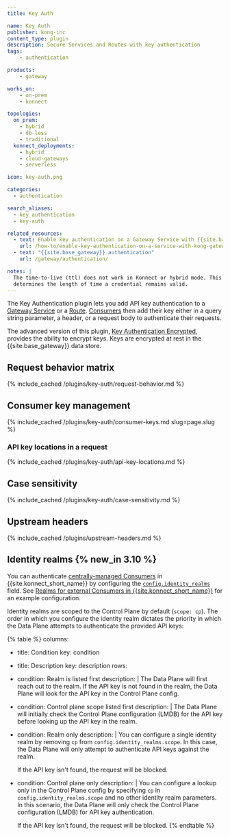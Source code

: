 ```yaml
---
title: Key Auth

name: Key Auth
publisher: kong-inc
content_type: plugin
description: Secure Services and Routes with key authentication
tags:
    - authentication

products:
    - gateway

works_on:
    - on-prem
    - konnect

topologies:
  on_prem:
    - hybrid
    - db-less
    - traditional
  konnect_deployments:
    - hybrid
    - cloud-gateways
    - serverless

icon: key-auth.png

categories:
  - authentication

search_aliases:
  - key authentication
  - key-auth

related_resources:
  - text: Enable key authentication on a Gateway Service with {{site.base_gateway}}
    url: /how-to/enable-key-authentication-on-a-service-with-kong-gateway/
  - text: "{{site.base_gateway}} authentication"
    url: /gateway/authentication/

notes: |
  The time-to-live (ttl) does not work in Konnect or hybrid mode. This setting
  determines the length of time a credential remains valid.
---
```


The Key Authentication plugin lets you add API key authentication to a [Gateway Service](/gateway/entities/service/) or a [Route](/gateway/entities/route/).
[Consumers](/gateway/entities/consumer/) then add their key either in a query string parameter, a header, or a request body to authenticate their requests.

The advanced version of this plugin, [Key Authentication Encrypted](/plugins/key-auth-enc/), provides the ability to encrypt keys. Keys are encrypted at rest in the {{site.base_gateway}} data store.

## Request behavior matrix

{% include_cached /plugins/key-auth/request-behavior.md %}

## Consumer key management

{% include_cached /plugins/key-auth/consumer-keys.md slug=page.slug %}

### API key locations in a request

{% include_cached /plugins/key-auth/api-key-locations.md %}

## Case sensitivity

{% include_cached /plugins/key-auth/case-sensitivity.md %}

## Upstream headers

{% include_cached /plugins/upstream-headers.md %}

## Identity realms {% new_in 3.10 %}

You can authenticate [centrally-managed Consumers](/gateway/entities/consumer/#centrally-managed-consumers) in {{site.konnect_short_name}} by configuring the [`config.identity_realms`](./reference/#schema--config-identity-realms) field.
See [Realms for external Consumers in {{site.konnect_short_name}}](/plugins/key-auth/examples/identity-realms/) for an example configuration.

Identity realms are scoped to the Control Plane by default (`scope: cp`). 
The order in which you configure the identity realm dictates the priority in which the Data Plane attempts to authenticate the provided API keys:

{% table %}
columns:
  - title: Condition
    key: condition
  - title: Description
    key: description
rows:
  - condition: Realm is listed first
    description: |
      The Data Plane will first reach out to the realm. If the API key is not found in the realm, the Data Plane will look for the API key in the Control Plane config. 
  - condition: Control plane scope listed first
    description: |
      The Data Plane will initially check the Control Plane configuration (LMDB) for the API key before looking up the API key in the realm.
  - condition: Realm only
    description: |
      You can configure a single identity realm by removing `cp` from `config.identity_realms.scope`. In this case, the Data Plane will only attempt to authenticate API keys against the realm. 
      
      If the API key isn't found, the request will be blocked.
  - condition: Control plane only
    description: |
      You can configure a lookup only in the Control Plane config by specifying `cp` in `config.identity_realms.scope` and no other identity realm parameters. In this scenario, the Data Plane will only check the Control Plane configuration (LMDB) for API key authentication. 
      
      If the API key isn't found, the request will be blocked.
{% endtable %}